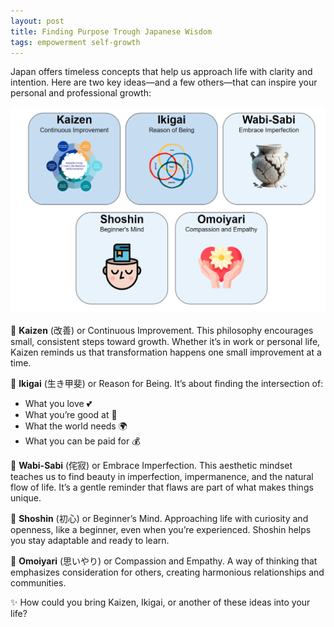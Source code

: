 ```yaml
---
layout: post
title: Finding Purpose Trough Japanese Wisdom
tags: empowerment self-growth 
---
```


Japan offers timeless concepts that help us approach life with clarity and intention. Here are two key ideas—and a few others—that can inspire your personal and professional growth:

![Japanese definitions for this post](https://github.com/pperrinn/aboutme/blob/main/assets/img/japanese-terms.png)

🌱 **Kaizen** (改善) or Continuous Improvement. This philosophy encourages small, consistent steps toward growth. Whether it’s in work or personal life, Kaizen reminds us that transformation happens one small improvement at a time.

💖 **Ikigai** (生き甲斐) or Reason for Being. It’s about finding the intersection of:

- What you love 💕
- What you’re good at 💪
- What the world needs 🌍
- What you can be paid for 💰

🧘 **Wabi-Sabi** (侘寂) or Embrace Imperfection. This aesthetic mindset teaches us to find beauty in imperfection, impermanence, and the natural flow of life. It’s a gentle reminder that flaws are part of what makes things unique.

🎋 **Shoshin** (初心) or Beginner’s Mind. Approaching life with curiosity and openness, like a beginner, even when you’re experienced. Shoshin helps you stay adaptable and ready to learn.

🌸 **Omoiyari** (思いやり) or Compassion and Empathy. A way of thinking that emphasizes consideration for others, creating harmonious relationships and communities.

✨ How could you bring Kaizen, Ikigai, or another of these ideas into your life?
